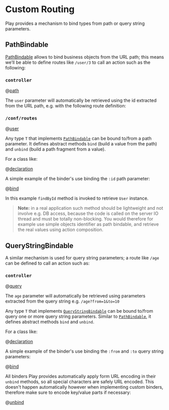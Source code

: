 <!--- Copyright (C) from 2022 The Play Framework Contributors <https://github.com/playframework>, 2011-2021 Lightbend Inc. <https://www.lightbend.com> -->

# Custom Routing

Play provides a mechanism to bind types from path or query string parameters. 

## PathBindable

[PathBindable](api/java/play/mvc/PathBindable.html) allows to bind business objects from the URL path; this means we’ll be able to define routes like `/user/3` to call an action such as the following:

### `controller`

@[path](code/javaguide/binder/controllers/BinderApplication.java)

The `user` parameter will automatically be retrieved using the id extracted from the URL path, e.g. with the following route definition:

### `/conf/routes`

@[user](code/javaguide.binder.routes)

Any type `T` that implements [`PathBindable`](api/java/play/mvc/PathBindable.html) can be bound to/from a path parameter.
It defines abstract methods `bind` (build a value from the path) and `unbind` (build a path fragment from a value).

For a class like:

@[declaration](code/javaguide/binder/models/User.java)

A simple example of the binder's use binding the `:id` path parameter:

@[bind](code/javaguide/binder/models/User.java)

In this example `findById` method is invoked to retrieve `User` instance.

> **Note:** in a real application such method should be lightweight and not involve e.g. DB access, because the code is called on the server IO thread and must be totally non-blocking. You would therefore for example use simple objects identifier as path bindable, and retrieve the real values using action composition.

## QueryStringBindable

A similar mechanism is used for query string parameters; a route like `/age` can be defined to call an action such as:

### `controller`

@[query](code/javaguide/binder/controllers/BinderApplication.java)

The `age` parameter will automatically be retrieved using parameters extracted from the query string e.g. `/age?from=1&to=10`

Any type `T` that implements [`QueryStringBindable`](api/java/play/mvc/QueryStringBindable.html) can be bound to/from query one or more query string parameters. Similar to [`PathBindable`](api/java/play/mvc/PathBindable.html), it defines abstract methods `bind` and `unbind`.

For a class like:

@[declaration](code/javaguide/binder/models/AgeRange.java)

A simple example of the binder's use binding the `:from` and `:to` query string parameters:

@[bind](code/javaguide/binder/models/AgeRange.java)

All binders Play provides automatically apply form URL encoding in their `unbind` methods, so all special characters are safely URL encoded. This doesn't happen automatically however when implementing custom binders, therefore make sure to encode key/value parts if necessary:

@[unbind](code/javaguide/binder/models/CartItem.java)

